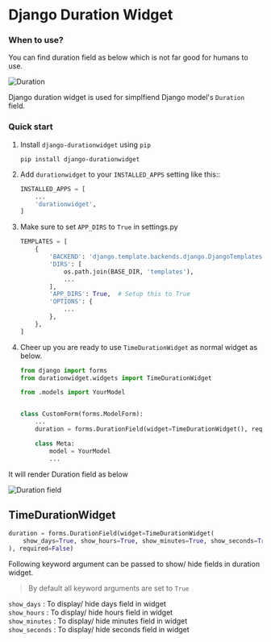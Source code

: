 #  Django Duration Widget


### When to use?

You can find duration field as below which is not far good for humans to use.

![Duration](/docs/duration.png)



Django duration widget is used for simplfiend Django model's `Duration` field.


### Quick start

1. Install `django-durationwidget` using `pip`

    `pip install django-durationwidget`

2. Add `durationwidget` to your `INSTALLED_APPS` setting like this::

    ```python
    INSTALLED_APPS = [
        ...
        'durationwidget',
    ]
    ```
3. Make sure to set `APP_DIRS` to `True` in settings.py

    ```python
    TEMPLATES = [
        {
            'BACKEND': 'django.template.backends.django.DjangoTemplates',
            'DIRS': [
                os.path.join(BASE_DIR, 'templates'),
                ...
            ],
            'APP_DIRS': True,  # Setup this to True
            'OPTIONS': {
                ...
            },
        },
    ]
    ```

4. Cheer up you are ready to use `TimeDurationWidget` as normal widget as below.

    ```python
    from django import forms
    from durationwidget.widgets import TimeDurationWidget
    
    from .models import YourModel
    
    
    class CustomForm(forms.ModelForm):
        ...
        duration = forms.DurationField(widget=TimeDurationWidget(), required=False)
    
        class Meta:
            model = YourModel
            ...
    
    ```

It will render Duration field as below

![Duration field](/docs/duration_final.png)


## TimeDurationWidget

```python
duration = forms.DurationField(widget=TimeDurationWidget(
    show_days=True, show_hours=True, show_minutes=True, show_seconds=True
), required=False)
```
    
 Following keyword argument can be passed to show/ hide fields in duration widget.
 
 > By default all keyword arguments are set to `True`
 
`show_days` : To display/ hide days field in widget<br/>
`show_hours` : To display/ hide hours field in widget<br/>
`show_minutes` : To display/ hide minutes field in widget<br/>
`show_seconds` : To display/ hide seconds field in widget<br/>